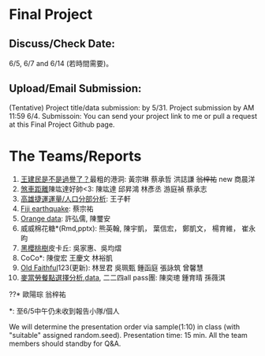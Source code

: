 
# Final Project

## Discuss/Check Date: 

6/5, 6/7 and 6/14 (若時間需要)。

## Upload/Email Submission: 

(Tentative) Project title/data submission: by 5/31. 
Project submission by AM 11:59 6/4. 
Submissoin: You can send your project link to me or pull a request at this Final Project Github page. 

# The Teams/Reports

  1.  [王建民是不是過譽了？](https://rpubs.com/smallblack/282173)最粗的港洞: 黃宗琳 蔡承哲 洪誌謙 ~~翁梓祐~~   new 商晨洋 
  2.  [煞車距離](https://rpubs.com/Yalic/282192)陳竑達好帥<3: 陳竑達 邱昇鴻 林彥丞 游庭禎 蔡承志
  3.  [高雄捷運運量/人口分部分析](http://rpubs.com/skyking363/282132): 王子軒
  4.  [Fiji earthquake](http://rpubs.com/TSUNG-YU/281842): 蔡宗祐
  5.  [Orange data](https://drive.google.com/open?id=0B-5DlPwCNHLOb2kzLXNsSmJ2d2s): 許弘儒, 陳璽安
  6.  威威棉花糖*(Rmd,pptx): 熊英翰, 陳宇凱， 葉信宏， 鄭凱文， 楊育維， 崔永昀
  7.  [黑櫻桃樹](http://rpubs.com/Helen9311/280819)皮卡丘: 吳家惠、吳均熠 
  8.  CoCo*: 陳俊宏 王慶文 林裕凱
  9.  [Old Faithful](http://faculty.ndhu.edu.tw/~chtsao/ftp/rgames/final/123.nb.html)123(更新): 林昱君 吳珮甄 鍾函庭 張詠筑 曾馨慧
  10. [麥當勞餐點選擇分析](http://faculty.ndhu.edu.tw/~chtsao/ftp/rgames/final/Mc224.Rmd),[data](http://faculty.ndhu.edu.tw/~chtsao/ftp/rgames/final/menu.csv), 二二四all pass團: 陳奕璁 鍾育晴 孫薇淇
  
  ??* 歐陽琮 翁梓祐
  
*: 至6/5中午仍未收到報告小隊/個人 

We will determine the presentation order via sample(1:10) in class (with "suitable" assigned random.seed). 
Presentation time: 15 min. All the team members should standby for Q&A.
